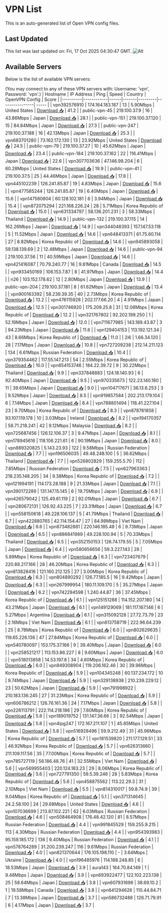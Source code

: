 # VPN List

This is an auto-generated list of Open VPN config files.

## Last Updated

This list was last updated on: Fri, 17 Oct 2025 04:30:47 GMT.
![Alt](https://repobeats.axiom.co/api/embed/186b98318ef1479477931607c1ad7d823f12451f.svg "Repobeats analytics image")

## Available Servers

Below is the list of available VPN servers:

(You may connect to any of these VPN servers with: Username: 'vpn', Password: 'vpn'.)
| Hostname | IP Address | Ping | Speed | Country | OpenVPN Config | Score |
|----------|------------|------|-------|---------|----------------| ----- |
| vpn392576910 | 174.164.183.187 | 13 | 5.90Mbps | United States | [Download 📥](./configs/server_0_US.ovpn) | 41.2 |
| public-vpn-45 | 219.100.37.9 | 16 | 43.86Mbps | Japan | [Download 📥](./configs/server_1_JP.ovpn) | 28.1 |
| public-vpn-151 | 219.100.37.120 | 15 | 84.84Mbps | Japan | [Download 📥](./configs/server_2_JP.ovpn) | 27.3 |
| public-vpn-247 | 219.100.37.188 | 16 | 42.13Mbps | Japan | [Download 📥](./configs/server_3_JP.ovpn) | 25.3 |
| vpn683701280 | 73.162.172.130 | 13 | 23.92Mbps | United States | [Download 📥](./configs/server_4_US.ovpn) | 24.5 |
| public-vpn-79 | 219.100.37.27 | 10 | 45.62Mbps | Japan | [Download 📥](./configs/server_5_JP.ovpn) | 23.4 |
| public-vpn-184 | 219.100.37.162 | 22 | 116.41Mbps | Japan | [Download 📥](./configs/server_6_JP.ovpn) | 22.6 |
| vpn307703636 | 47.146.98.204 | 6 | 60.28Mbps | United States | [Download 📥](./configs/server_7_US.ovpn) | 19.9 |
| public-vpn-41 | 219.100.37.5 | 25 | 44.46Mbps | Japan | [Download 📥](./configs/server_8_JP.ovpn) | 17.8 |
| vpn445102239 | 126.241.85.87 | 19 | 4.83Mbps | Japan | [Download 📥](./configs/server_9_JP.ovpn) | 15.6 |
| vpn477585244 | 126.241.85.87 | 19 | 6.40Mbps | Japan | [Download 📥](./configs/server_10_JP.ovpn) | 15.6 |
| vpn147580804 | 60.128.102.181 | 6 | 3.94Mbps | Japan | [Download 📥](./configs/server_11_JP.ovpn) | 15.4 |
| vpn872075294 | 221.168.226.24 | 28 | 5.71Mbps | Korea Republic of | [Download 📥](./configs/server_12_KR.ovpn) | 15.0 |
| vpn631334797 | 58.136.201.231 | 3 | 58.33Mbps | Thailand | [Download 📥](./configs/server_13_TH.ovpn) | 14.9 |
| public-vpn-132 | 219.100.37.115 | 14 | 162.26Mbps | Japan | [Download 📥](./configs/server_14_JP.ovpn) | 14.9 |
| vpn344048393 | 157.147.53.118 | 5 | 11.52Mbps | Japan | [Download 📥](./configs/server_15_JP.ovpn) | 14.6 |
| vpn648413371 | 61.75.60.114 | 27 | 8.82Mbps | Korea Republic of | [Download 📥](./configs/server_16_KR.ovpn) | 14.6 |
| vpn945893058 | 59.138.139.69 | 2 | 12.48Mbps | Japan | [Download 📥](./configs/server_17_JP.ovpn) | 14.6 |
| public-vpn-94 | 219.100.37.56 | 11 | 40.59Mbps | Japan | [Download 📥](./configs/server_18_JP.ovpn) | 14.6 |
| vpn421416087 | 70.79.240.77 | 16 | 9.81Mbps | Canada | [Download 📥](./configs/server_19_CA.ovpn) | 14.5 |
| vpn933450169 | 106.153.7.87 | 8 | 41.97Mbps | Japan | [Download 📥](./configs/server_20_JP.ovpn) | 14.4 |
| n26 | 103.152.178.62 | 12 | 2.80Mbps | Japan | [Download 📥](./configs/server_21_JP.ovpn) | 13.9 |
| public-vpn-204 | 219.100.37.181 | 8 | 61.62Mbps | Japan | [Download 📥](./configs/server_22_JP.ovpn) | 13.4 |
| vpn900163392 | 58.239.39.35 | 40 | 2.73Mbps | Korea Republic of | [Download 📥](./configs/server_23_KR.ovpn) | 13.2 |
| vpn476115928 | 202.177.66.20 | 4 | 4.91Mbps | Japan | [Download 📥](./configs/server_24_JP.ovpn) | 12.5 |
| vpn301746920 | 175.209.25.8 | 31 | 12.08Mbps | Korea Republic of | [Download 📥](./configs/server_25_KR.ovpn) | 12.2 |
| vpn321767802 | 92.202.199.250 | 1 | 52.19Mbps | Japan | [Download 📥](./configs/server_26_JP.ovpn) | 12.0 |
| vpn711677985 | 143.189.43.87 | 3 | 94.23Mbps | Japan | [Download 📥](./configs/server_27_JP.ovpn) | 11.6 |
| vpn129404153 | 113.192.121.34 | 43 | 8.66Mbps | Korea Republic of | [Download 📥](./configs/server_28_KR.ovpn) | 11.0 |
| 2i6 | 1.66.34.120 | 28 | 7.17Mbps | Japan | [Download 📥](./configs/server_29_JP.ovpn) | 10.8 |
| vpn727209238 | 212.14.211.123 | 134 | 6.61Mbps | Russian Federation | [Download 📥](./configs/server_30_RU.ovpn) | 10.4 |
| vpn379354462 | 117.55.147.213 | 54 | 2.55Mbps | Korea Republic of | [Download 📥](./configs/server_31_KR.ovpn) | 10.0 |
| vpn654153746 | 184.22.39.72 | 9 | 30.22Mbps | Thailand | [Download 📥](./configs/server_32_TH.ovpn) | 9.9 |
| vpn337848883 | 124.18.140.93 | 6 | 92.40Mbps | Japan | [Download 📥](./configs/server_33_JP.ovpn) | 9.5 |
| vpn970335673 | 122.23.140.180 | 11 | 39.65Mbps | Japan | [Download 📥](./configs/server_34_JP.ovpn) | 9.0 |
| vpn104717671 | 36.13.6.253 | 3 | 9.52Mbps | Japan | [Download 📥](./configs/server_35_JP.ovpn) | 8.5 |
| vpn919857584 | 202.213.179.104 | 6 | 7.14Mbps | Japan | [Download 📥](./configs/server_36_JP.ovpn) | 8.4 |
| vpn788801494 | 118.41.227.104 | 23 | 9.70Mbps | Korea Republic of | [Download 📥](./configs/server_37_KR.ovpn) | 8.3 |
| vpn878761858 | 93.107.119.178 | 10 | 3.03Mbps | Ireland | [Download 📥](./configs/server_38_IE.ovpn) | 8.2 |
| vpn194170357 | 58.71.218.241 | 42 | 9.12Mbps | Malaysia | [Download 📥](./configs/server_39_MY.ovpn) | 8.2 |
| vpn725687456 | 126.12.106.37 | 3 | 9.47Mbps | Japan | [Download 📥](./configs/server_40_JP.ovpn) | 8.1 |
| vpn178945616 | 118.106.221.61 | 6 | 90.19Mbps | Japan | [Download 📥](./configs/server_41_JP.ovpn) | 8.0 |
| vpn889320825 | 5.143.23.93 | 122 | 9.58Mbps | Russian Federation | [Download 📥](./configs/server_42_RU.ovpn) | 7.7 |
| vpn196506035 | 49.48.248.100 | 5 | 36.62Mbps | Thailand | [Download 📥](./configs/server_43_TH.ovpn) | 7.7 |
| vpn526802829 | 159.255.5.70 | 112 | 7.85Mbps | Russian Federation | [Download 📥](./configs/server_44_RU.ovpn) | 7.5 |
| vpn627963363 | 218.235.148.205 | 34 | 9.38Mbps | Korea Republic of | [Download 📥](./configs/server_45_KR.ovpn) | 7.2 |
| vpn121994191 | 114.173.28.188 | 9 | 21.33Mbps | Japan | [Download 📥](./configs/server_46_JP.ovpn) | 7.1 |
| vpn390172289 | 131.147.15.145 | 6 | 19.75Mbps | Japan | [Download 📥](./configs/server_47_JP.ovpn) | 6.9 |
| vpn426579042 | 125.49.61.119 | 2 | 92.01Mbps | Japan | [Download 📥](./configs/server_48_JP.ovpn) | 6.7 |
| vpn280672131 | 126.92.43.225 | 7 | 23.31Mbps | Japan | [Download 📥](./configs/server_49_JP.ovpn) | 6.7 |
| vpn558150618 | 49.228.106.137 | 5 | 41.79Mbps | Thailand | [Download 📥](./configs/server_50_TH.ovpn) | 6.7 |
| vpn422880765 | 42.114.154.47 | 27 | 84.98Mbps | Viet Nam | [Download 📥](./configs/server_51_VN.ovpn) | 6.6 |
| vpn873482881 | 220.146.185.48 | 6 | 9.73Mbps | Japan | [Download 📥](./configs/server_52_JP.ovpn) | 6.5 |
| vpn886841989 | 49.228.100.94 | 5 | 70.33Mbps | Thailand | [Download 📥](./configs/server_53_TH.ovpn) | 6.5 |
| vpn352150153 | 126.74.179.55 | 5 | 7.05Mbps | Japan | [Download 📥](./configs/server_54_JP.ovpn) | 6.4 |
| vpn580656656 | 59.3.227.143 | 28 | 5.89Mbps | Korea Republic of | [Download 📥](./configs/server_55_KR.ovpn) | 6.3 |
| vpn723407679 | 220.88.217.166 | 28 | 46.20Mbps | Korea Republic of | [Download 📥](./configs/server_56_KR.ovpn) | 6.3 |
| vpn813828416 | 121.160.212.125 | 27 | 3.00Mbps | Korea Republic of | [Download 📥](./configs/server_57_KR.ovpn) | 6.3 |
| vpn804890292 | 126.77.185.5 | 16 | 9.42Mbps | Japan | [Download 📥](./configs/server_58_JP.ovpn) | 6.3 |
| vpn267999954 | 180.11.109.170 | 5 | 35.27Mbps | Japan | [Download 📥](./configs/server_59_JP.ovpn) | 6.2 |
| vpn742294598 | 1.240.44.87 | 36 | 37.45Mbps | Korea Republic of | [Download 📥](./configs/server_60_KR.ovpn) | 6.1 |
| vpn125151288 | 114.152.207.180 | 14 | 43.21Mbps | Japan | [Download 📥](./configs/server_61_JP.ovpn) | 6.1 |
| vpn149129069 | 181.117.167.146 | 6 | 5.27Mbps | Argentina | [Download 📥](./configs/server_62_AR.ovpn) | 6.1 |
| vpn315092128 | 27.72.73.79 | 23 | 2.16Mbps | Viet Nam | [Download 📥](./configs/server_63_VN.ovpn) | 6.1 |
| vpn613758719 | 222.96.64.239 | 25 | 8.78Mbps | Korea Republic of | [Download 📥](./configs/server_64_KR.ovpn) | 6.0 |
| vpn802629635 | 119.65.226.136 | 47 | 27.84Mbps | Korea Republic of | [Download 📥](./configs/server_65_KR.ovpn) | 6.0 |
| vpn540780097 | 153.175.37.166 | 9 | 39.40Mbps | Japan | [Download 📥](./configs/server_66_JP.ovpn) | 6.0 |
| vpn258521217 | 113.153.86.227 | 8 | 9.60Mbps | Japan | [Download 📥](./configs/server_67_JP.ovpn) | 6.0 |
| vpn518013858 | 14.53.197.8 | 34 | 4.60Mbps | Korea Republic of | [Download 📥](./configs/server_68_KR.ovpn) | 6.0 |
| vpn949308904 | 119.206.162.46 | 30 | 39.96Mbps | Korea Republic of | [Download 📥](./configs/server_69_KR.ovpn) | 5.9 |
| vpn104345248 | 60.137.234.172 | 10 | 9.74Mbps | Japan | [Download 📥](./configs/server_70_JP.ovpn) | 5.9 |
| vpn329138938 | 210.239.229.12 | 23 | 50.62Mbps | Japan | [Download 📥](./configs/server_71_JP.ovpn) | 5.9 |
| vpn791998922 | 210.183.136.245 | 27 | 31.23Mbps | Korea Republic of | [Download 📥](./configs/server_72_KR.ovpn) | 5.9 |
| vpn606786212 | 126.76.161.36 | 24 | 7.17Mbps | Japan | [Download 📥](./configs/server_73_JP.ovpn) | 5.8 |
| vpn226113791 | 222.114.218.186 | 29 | 7.60Mbps | Korea Republic of | [Download 📥](./configs/server_74_KR.ovpn) | 5.8 |
| vpn189019752 | 131.147.36.66 | 3 | 92.54Mbps | Japan | [Download 📥](./configs/server_75_JP.ovpn) | 5.8 |
| vpn4ipg247 | 172.167.211.107 | 1 | 45.85Mbps | United States | [Download 📥](./configs/server_76_US.ovpn) | 5.8 |
| vpn516928496 | 59.9.212.49 | 31 | 45.96Mbps | Korea Republic of | [Download 📥](./configs/server_77_KR.ovpn) | 5.7 |
| vpn181539820 | 211.177.129.51 | 33 | 46.92Mbps | Korea Republic of | [Download 📥](./configs/server_78_KR.ovpn) | 5.7 |
| vpn626313660 | 211.109.117.56 | 35 | 77.00Mbps | Korea Republic of | [Download 📥](./configs/server_79_KR.ovpn) | 5.7 |
| vpn785727119 | 58.186.48.76 | 41 | 32.55Mbps | Viet Nam | [Download 📥](./configs/server_80_VN.ovpn) | 5.6 |
| vpn569955403 | 220.124.183.23 | 29 | 8.06Mbps | Korea Republic of | [Download 📥](./configs/server_81_KR.ovpn) | 5.6 |
| vpn727791350 | 59.5.39.246 | 28 | 5.83Mbps | Korea Republic of | [Download 📥](./configs/server_82_KR.ovpn) | 5.6 |
| vpn458875562 | 113.22.29.3 | 31 | 2.10Mbps | Viet Nam | [Download 📥](./configs/server_83_VN.ovpn) | 5.5 |
| vpn814310017 | 59.8.74.9 | 39 | 9.04Mbps | Korea Republic of | [Download 📥](./configs/server_84_KR.ovpn) | 5.1 |
| vpn371314645 | 24.2.58.100 | 24 | 29.68Mbps | United States | [Download 📥](./configs/server_85_US.ovpn) | 4.6 |
| vpn107036699 | 213.87.102.221 | 62 | 6.03Mbps | Russian Federation | [Download 📥](./configs/server_86_RU.ovpn) | 4.6 |
| vpn508464908 | 176.48.42.120 | 81 | 8.57Mbps | Russian Federation | [Download 📥](./configs/server_87_RU.ovpn) | 4.4 |
| vpn991845529 | 159.255.9.215 | 113 | 4.30Mbps | Russian Federation | [Download 📥](./configs/server_88_RU.ovpn) | 4.4 |
| vpn954393983 | 95.159.185.172 | 136 | 9.40Mbps | Russian Federation | [Download 📥](./configs/server_89_RU.ovpn) | 4.1 |
| vpn578764289 | 31.200.239.247 | 116 | 9.61Mbps | Russian Federation | [Download 📥](./configs/server_90_RU.ovpn) | 4.0 |
| vpn821370644 | 176.105.198.110 | - | 3.64Mbps | Ukraine | [Download 📥](./configs/server_91_UA.ovpn) | 4.0 |
| vpn196485976 | 114.188.248.85 | 6 | 18.53Mbps | Japan | [Download 📥](./configs/server_92_JP.ovpn) | 3.9 |
| aura143 | 164.70.84.149 | 1 | 9.48Mbps | Japan | [Download 📥](./configs/server_93_JP.ovpn) | 3.9 |
| vpn693922477 | 122.102.223.138 | 25 | 58.64Mbps | Japan | [Download 📥](./configs/server_94_JP.ovpn) | 3.8 |
| vpn607931698 | 38.69.10.2 | 1 | 19.58Mbps | Canada | [Download 📥](./configs/server_95_CA.ovpn) | 3.8 |
| vpn641294626 | 110.44.84.71 | 7 | 13.38Mbps | Japan | [Download 📥](./configs/server_96_JP.ovpn) | 3.7 |
| vpn586732488 | 126.71.79.91 | 6 | 4.17Mbps | Japan | [Download 📥](./configs/server_97_JP.ovpn) | 3.7 |
